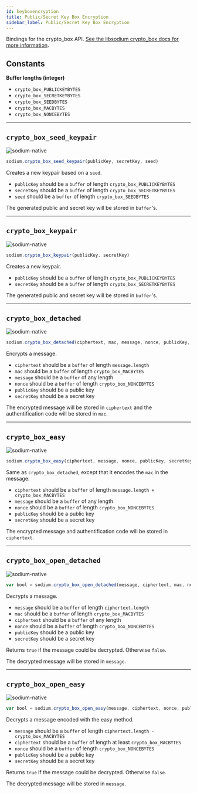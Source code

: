 ```yaml
---
id: keyboxencryption
title: Public/Secret Key Box Encryption
sidebar_label: Public/Secret Key Box Encryption
---
```


Bindings for the crypto_box API. [See the libsodium crypto_box docs for more information](https://download.libsodium.org/doc/public-key_cryptography/authenticated_encryption).

## Constants
**Buffer lengths (integer)**
* `crypto_box_PUBLICKEYBYTES`
* `crypto_box_SECRETKEYBYTES`
* `crypto_box_SEEDBYTES`
* `crypto_box_MACBYTES`
* `crypto_box_NONCEBYTES`

***
## `crypto_box_seed_keypair`
![sodium-native][node]
``` js
sodium.crypto_box_seed_keypair(publicKey, secretKey, seed)
```
Creates a new keypair based on a `seed`.
* `publicKey` should be a `buffer` of length `crypto_box_PUBLICKEYBYTES`
* `secretKey` should be a `buffer` of length `crypto_box_SECRETKEYBYTES`
* `seed` should be a `buffer` of length `crypto_box_SEEDBYTES`

The generated public and secret key will be stored in `buffer`'s.
***
## `crypto_box_keypair`
![sodium-native][node]
``` js
sodium.crypto_box_keypair(publicKey, secretKey)
```
Creates a new keypair.
* `publicKey` should be a `buffer` of length `crypto_box_PUBLICKEYBYTES`
* `secretKey` should be a `buffer` of length `crypto_box_SECRETKEYBYTES`

The generated public and secret key will be stored in `buffer`'s.
***
## `crypto_box_detached`
![sodium-native][node]
``` js
sodium.crypto_box_detached(ciphertext, mac, message, nonce, publicKey, secretKey)
```
Encrypts a message.
* `ciphertext` should be a `buffer` of length `message.length`
* `mac` should be a `buffer` of length `crypto_box_MACBYTES`
* `message` should be a `buffer` of any length
* `nonce` should be a `buffer` of length `crypto_box_NONCEBYTES`
* `publicKey` should be a public key
* `secretKey` should be a secret key

The encrypted message will be stored in `ciphertext` and the authentification code will be stored in `mac`.
***
## `crypto_box_easy`
![sodium-native][node]
``` js
sodium.crypto_box_easy(ciphertext, message, nonce, publicKey, secretKey)
```
Same as `crypto_box_detached`, except that it encodes the `mac` in the message.
* `ciphertext` should be a `buffer` of length `message.length + crypto_box_MACBYTES`
* `message` should be a `buffer` of any length
* `nonce` should be a `buffer` of length `crypto_box_NONCEBYTES`
* `publicKey` should be a public key
* `secretKey` should be a secret key

The encrypted message and authentification code will be stored in `ciphertext`.
***
## `crypto_box_open_detached`
![sodium-native][node]
``` js
var bool = sodium.crypto_box_open_detached(message, ciphertext, mac, nonce, publicKey, secretKey)
```
Decrypts a message.
* `message` should be a `buffer` of length `ciphertext.length`
* `mac` should be a `buffer` of length `crypto_box_MACBYTES`
* `ciphertext` should be a `buffer` of any length
* `nonce` should be a `buffer` of length `crypto_box_NONCEBYTES`
* `publicKey` should be a public key
* `secretKey` should be a secret key

Returns `true` if the message could be decrypted. Otherwise `false`.

The decrypted message will be stored in `message`.
***
## `crypto_box_open_easy`
![sodium-native][node]
``` js
var bool = sodium.crypto_box_open_easy(message, ciphertext, nonce, publicKey, secretKey)
```
Decrypts a message encoded with the easy method.
* `message` should be a `buffer` of length `ciphertext.length - crypto_box_MACBYTES`
* `ciphertext` should be a `buffer` of length at least `crypto_box_MACBYTES`
* `nonce` should be a `buffer` of length `crypto_box_NONCEBYTES`
* `publicKey` should be a public key
* `secretKey` should be a secret key

Returns `true` if the message could be decrypted. Otherwise `false`.

The decrypted message will be stored in `message`.


[js]: /docusaurus/img/icon_js.svg
[node]: /docusaurus/img/nodejs-icon.svg
